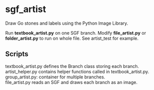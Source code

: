 # sgf_artist
Draw Go stones and labels using the Python Image Library.

Run **textbook_artist.py** on one SGF branch. Modify **file_artist.py** or **folder_artist.py** to run on whole file. See artist_test for example.

## Scripts
textbook_artist.py defines the Branch class storing each branch.  
artist_helper.py contains helper functions called in textbook_artist.py.  
group_artist.py: container for multiple branches.  
file_artist.py reads an SGF and draws each branch as an image.  
